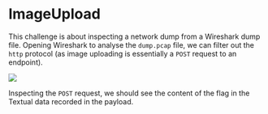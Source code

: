 # ImageUpload

This challenge is about inspecting a network dump from a Wireshark dump file. Opening Wireshark to analyse the `dump.pcap` file, we can filter out the `http` protocol (as image uploading is essentially a `POST` request to an endpoint).

<img src="https://i.imgur.com/qRCnNLC.png">

Inspecting the `POST` request, we should see the content of the flag in the Textual data recorded in the payload.